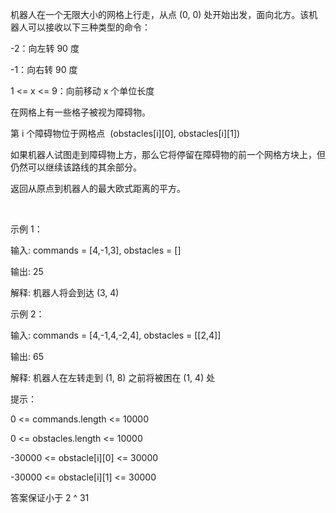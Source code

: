 机器人在一个无限大小的网格上行走，从点 (0, 0) 处开始出发，面向北方。该机器人可以接收以下三种类型的命令：

-2：向左转 90 度

-1：向右转 90 度

1 <= x <= 9：向前移动 x 个单位长度

在网格上有一些格子被视为障碍物。

第 i 个障碍物位于网格点  (obstacles[i][0], obstacles[i][1])

如果机器人试图走到障碍物上方，那么它将停留在障碍物的前一个网格方块上，但仍然可以继续该路线的其余部分。

返回从原点到机器人的最大欧式距离的平方。

 

示例 1：

输入: commands = [4,-1,3], obstacles = []

输出: 25

解释: 机器人将会到达 (3, 4)

示例 2：

输入: commands = [4,-1,4,-2,4], obstacles = [[2,4]]

输出: 65

解释: 机器人在左转走到 (1, 8) 之前将被困在 (1, 4) 处
 

提示：

0 <= commands.length <= 10000

0 <= obstacles.length <= 10000

-30000 <= obstacle[i][0] <= 30000

-30000 <= obstacle[i][1] <= 30000

答案保证小于 2 ^ 31
